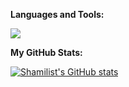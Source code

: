 <b>Languages and Tools:</b>     

<a href="https://skillicons.dev">
    <img src="https://skillicons.dev/icons?i=js,py,postgres,rabbitmq,postman,figma" />
  </a>



  
<b>My GitHub Stats:</b>     


<a href="http://www.github.com/Shamilist"><img src="https://github-readme-stats.vercel.app/api?username=Shamilist&show_icons=true&hide=contribs&count_private=true&title_color=0891b2&text_color=ffffff&icon_color=0891b2&bg_color=1c1917&hide_border=true&show_icons=true" alt="Shamilist's GitHub stats" /></a>



